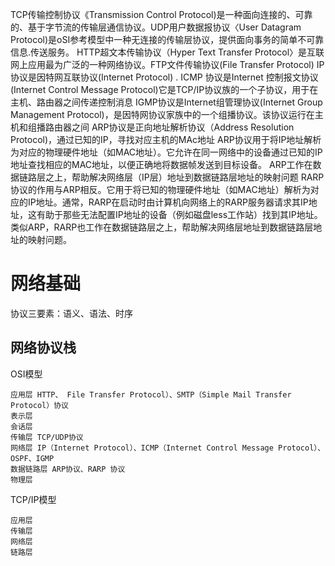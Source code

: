 TCP传输控制协议《Transmission Control Protocol)是一种面向连接的、可靠的、基于字节流的传输层通信协议。UDP用户数据报协议〈User Datagram Protocol)是oSI参考模型中一种无连接的传输层协议，提供面向事务的简单不可靠信息.传送服务。
HTTP超文本传输协议（Hyper Text Transfer Protocol〉是互联网上应用最为广泛的一种网络协议。FTP文件传输协议(File Transfer Protocol)
IP协议是因特网互联协议(Internet Protocol) .
ICMP 协议是Internet 控制报文协议(Internet Control Message Protocol)它是TCP/IP协议族的一个子协议，用于在主机、路由器之间传递控制消息
IGMP协议是Internet组管理协议(Internet Group Management Protocol)，是因特网协议家族中的一个组播协议。该协议运行在主机和组播路由器之间
ARP协议是正向地址解析协议（Address Resolution Protocol)，通过已知的IP，寻找对应主机的MAc地址
ARP协议用于将IP地址解析为对应的物理硬件地址（如MAC地址）。它允许在同一网络中的设备通过已知的IP地址查找相应的MAC地址，以便正确地将数据帧发送到目标设备。
ARP工作在数据链路层之上，帮助解决网络层（IP层）地址到数据链路层地址的映射问题
RARP协议的作用与ARP相反。它用于将已知的物理硬件地址（如MAC地址）解析为对应的IP地址。通常，RARP在启动时由计算机向网络上的RARP服务器请求其IP地址，这有助于那些无法配置IP地址的设备（例如磁盘less工作站）找到其IP地址。
类似ARP，RARP也工作在数据链路层之上，帮助解决网络层地址到数据链路层地址的映射问题。
# 网络基础
协议三要素：语义、语法、时序

## 网络协议栈
OSI模型
```
应用层 HTTP、 File Transfer Protocol）、SMTP（Simple Mail Transfer Protocol）协议
表示层
会话层
传输层 TCP/UDP协议
网络层 IP（Internet Protocol）、ICMP（Internet Control Message Protocol）、OSPF、IGMP
数据链路层 ARP协议、RARP 协议
物理层
```
TCP/IP模型
```
应用层
传输层
网络层
链路层
```

